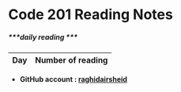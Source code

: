 # Code 201 Reading Notes


##### ***daily reading ***
| Day | Number of reading |
|--|--|









- __GitHub account : [raghidairsheid](https://github.com/raghidairsheid)__
